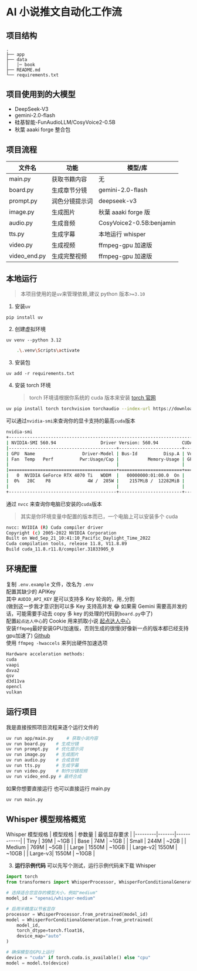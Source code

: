 # AI 小说推文自动化工作流

## 项目结构

```
.
├── app
├── data
│   │─ book
├── README.md
└── requirements.txt
```

## 项目使用到的大模型

-   DeepSeek-V3
-   gemini-2.0-flash
-   硅基智能-FunAudioLLM/CosyVoice2-0.5B
-   秋葉 aaaki forge 整合包

## 项目流程

| 文件名       | 功能           | 模型/库                  |
| ------------ | -------------- | ------------------------ |
| main.py      | 获取书籍内容   | 无                       |
| board.py     | 生成章节分镜   | gemini-2.0-flash         |
| prompt.py    | 润色分镜提示词 | deepseek-v3              |
| image.py     | 生成图片       | 秋葉 aaaki forge 版      |
| audio.py     | 生成音频       | CosyVoice2-0.5B:benjamin |
| tts.py       | 生成字幕       | 本地运行 whisper         |
| video.py     | 生成视频       | ffmpeg-gpu 加速版        |
| video_end.py | 生成完整视频   | ffmpeg-gpu 加速版        |

## 本地运行

> 本项目使用的是`uv`来管理依赖,建议 python 版本`>=3.10`

1. 安装`uv`

```shell
pip install uv
```

2. 创建虚拟环境

```shell
uv venv --python 3.12
```

```sh
    .\.venv\Scripts\activate
```

3. 安装包

```shell
uv add -r requirements.txt
```

4. 安装 torch 环境
    > torch 环境请根据你系统的 cuda 版本来安装 [torch 官网](https://pytorch.org/)

```sh
uv pip install torch torchvision torchaudio --index-url https://download.pytorch.org/whl/cu118
```

可以通过`nvidia-smi`来查询你的显卡支持的最高`cuda`版本

```sh
nvidia-smi
+-----------------------------------------------------------------------------------------+
| NVIDIA-SMI 560.94                 Driver Version: 560.94         CUDA Version: 12.6     |
|-----------------------------------------+------------------------+----------------------+
| GPU  Name                  Driver-Model | Bus-Id          Disp.A | Volatile Uncorr. ECC |
| Fan  Temp   Perf          Pwr:Usage/Cap |           Memory-Usage | GPU-Util  Compute M. |
|                                         |                        |               MIG M. |
|=========================================+========================+======================|
|   0  NVIDIA GeForce RTX 4070 Ti   WDDM  |   00000000:01:00.0  On |                  N/A |
|  0%   28C    P8              4W /  285W |    2157MiB /  12282MiB |      2%      Default |
|                                         |                        |                  N/A |
+-----------------------------------------+------------------------+----------------------+
```

通过 `nvcc` 来查询你电脑已安装的`cuda`版本

> 其实是你环境变量中配置的版本而已，一个电脑上可以安装多个 cuda

```sh
nvcc: NVIDIA (R) Cuda compiler driver
Copyright (c) 2005-2022 NVIDIA Corporation
Built on Wed_Sep_21_10:41:10_Pacific_Daylight_Time_2022
Cuda compilation tools, release 11.8, V11.8.89
Build cuda_11.8.r11.8/compiler.31833905_0
```

## 环境配置

复制 `.env.example` 文件，改名为 `.env`  
配置其缺少的 APIKey  
其中 `AUDIO_API_KEY` 是可以支持多 Key 轮询的，用`,`分割  
(做到这一步我才意识到可以多 Key 支持高并发 😂 如果需 Gemini 需要高并发的话，可能需要手动去 copy 多 key 的处理的代码到`board.py`中了)   
配置`起点达人中心`的 Cookie 用来抓取小说 [起点达人中心](https://koc.yuewen.com/home)  
安装`ffmpeg`最好安装GPU加速版，否则生成的很慢(好像新一点的版本都已经支持gpu加速了) [Github](https://github.com/BtbN/FFmpeg-Builds/releases)  
使用 `ffmpeg -hwaccels` 来列出硬件加速选项
```sh
Hardware acceleration methods:
cuda
vaapi
dxva2
qsv
d3d11va
opencl
vulkan
```

## 运行项目

我是直接按照项目流程来逐个运行文件的 

```sh
uv run app/main.py     # 获取小说内容
uv run board.py    # 生成分镜
uv run prompt.py   # 优化提示词
uv run image.py    # 生成图片
uv run audio.py    # 合成音频  
uv run tts.py      # 生成字幕
uv run video.py    # 制作分镜视频
uv run video_end.py # 最终合成
```

如果你想要直接运行 也可以直接运行 main.py
```sh
uv run main.py
```

## Whisper 模型规格概览

Whisper 模型规格
| 模型规格 | 参数量 | 最低显存要求 |
|---------|-------|------------|
| Tiny | 39M | ~1GB |
| Base | 74M | ~1GB |
| Small | 244M | ~2GB |
| Medium | 769M | ~5GB |
| Large | 1550M | ~10GB |
| Large-v2| 1550M | ~10GB |
| Large-v3| 1550M | ~10GB |

3. **运行示例代码**
可以先写个测试，运行示例代码来下载 Whisper
```python
import torch
from transformers import WhisperProcessor, WhisperForConditionalGeneration

# 选择适合您显存的模型大小，例如"medium"
model_id = "openai/whisper-medium"

# 启用半精度以节省显存
processor = WhisperProcessor.from_pretrained(model_id)
model = WhisperForConditionalGeneration.from_pretrained(
    model_id,
    torch_dtype=torch.float16,
    device_map="auto"
)

# 确保模型在GPU上运行
device = "cuda" if torch.cuda.is_available() else "cpu"
model = model.to(device)
```
